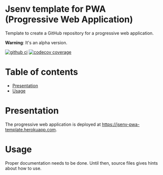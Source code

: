 # Jsenv template for PWA (Progressive Web Application)

Template to create a GitHub repository for a progressive web application.

**Warning**: It's an alpha version.

[![github ci](https://github.com/jsenv/jsenv-template-pwa/workflows/ci/badge.svg)](https://github.com/jsenv/jsenv-template-pwa/actions?workflow=ci)
[![codecov coverage](https://codecov.io/gh/jsenv/jsenv-template-pwa/branch/master/graph/badge.svg)](https://codecov.io/gh/jsenv/jsenv-template-pwa)

# Table of contents

- [Presentation](#Presentation)
- [Usage](#Usage)

# Presentation

The progressive web application is deployed at https://jsenv-pwa-template.herokuapp.com.

# Usage

Proper documentation needs to be done. Until then, source files gives hints about how to use.
